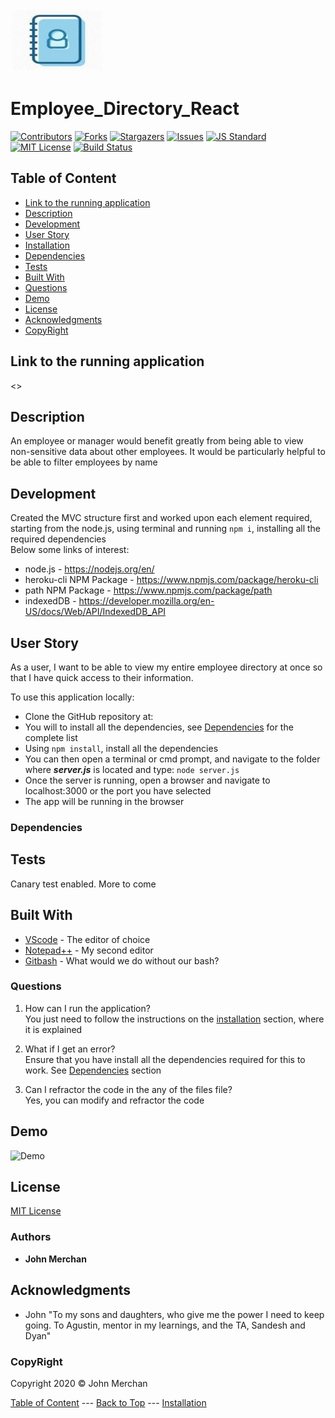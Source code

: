 <img src="https://github.com/johnnyboysydney/Employee_Directory_React/blob/master/employee_directory_react/public/components/img/logo.jpg" width="150" height="100">

# Employee_Directory_React

[contributors-shield]: https://img.shields.io/github/contributors/johnnyboysydney/Employee_Directory_React.svg?style=flat-square
[contributors-url]: https://github.com/johnnyboysydney/Employee_Directory_React/graphs/contributors
[forks-shield]: https://img.shields.io/github/forks/johnnyboysydney/Employee_Directory_React.svg?style=flat-square
[forks-url]: https://github.com/johnnyboysydney/Employee_Directory_React/network
[stars-shield]: https://img.shields.io/github/stars/johnnyboysydney/Employee_Directory_React.svg?style=flat-square
[stars-url]: https://github.com/johnnyboysydney/Employee_Directory_React/stargazers
[issues-shield]: https://img.shields.io/github/issues/johnnyboysydney/Employee_Directory_React.svg?style=flat-square
[issues-url]: https://github.com/johnnyboysydney/Employee_Directory_React/issues
[build-style-shield]: https://img.shields.io/badge/code%20style-standard-brightgreen.svg?style=flat
[build-style-url]: https://github.com/feross/standard
[license-shield]: https://img.shields.io/github/license/johnnyboysydney/Employee_Directory_React.svg?style=flat-square
[license-url]: http://choosealicense.com/licenses/mit/
[![Contributors][contributors-shield]][contributors-url] [![Forks][forks-shield]][forks-url] [![Stargazers][stars-shield]][stars-url] [![Issues][issues-shield]][issues-url] [![JS Standard][build-style-shield]][build-style-url] [![MIT License][license-shield]][license-url]
[![Build Status](https://travis-ci.com/johnnyboysydney/Employee_Directory_React.svg?branch=master)](https://travis-ci.com/johnnyboysydney/Employee_Directory_React)

## Table of Content

- [Link to the running application](#link-to-the-running-application)
- [Description](#description)
- [Development](#development)
- [User Story](#user-story)
- [Installation](#installation)
- [Dependencies](#dependencies)
- [Tests](#tests)
- [Built With](#built-with)
- [Questions](#questions)
- [Demo](#demo)
- [License](#license)
- [Acknowledgments](#acknowledgments)
- [CopyRight](#copyright)

## Link to the running application

<>

## Description

An employee or manager would benefit greatly from being able to view non-sensitive data about other employees. It would be particularly helpful to be able to filter employees by name  

## Development

Created the MVC structure first and worked upon each element required, starting from the node.js, using terminal and running ``npm i``, installing all the required dependencies  
Below some links of interest:

- node.js - <https://nodejs.org/en/>
- heroku-cli NPM Package - <https://www.npmjs.com/package/heroku-cli>
- path NPM Package - <https://www.npmjs.com/package/path>
- indexedDB - <https://developer.mozilla.org/en-US/docs/Web/API/IndexedDB_API>

## User Story

As a user, I want to be able to view my entire employee directory at once so that I have quick access to their information.

To use this application locally:

- Clone the GitHub repository at:
- You will to install all the dependencies, see [Dependencies](#dependencies) for the complete list
- Using ```npm install```, install all the dependencies
- You can then open a terminal or cmd prompt, and navigate to the folder where **_server.js_** is located and type: ``node server.js``
- Once the server is running, open a browser and navigate to localhost:3000 or the port you have selected
- The app will be running in the browser

### Dependencies

## Tests

Canary test enabled. More to come

## Built With

- [VScode](https://code.visualstudio.com/) - The editor of choice
- [Notepad++](https://notepad-plus-plus.org/) - My second editor
- [Gitbash](https://gitforwindows.org/) - What would we do without our bash?

### Questions

1. How can I run the application?  
You just need to follow the instructions on the [installation](#installation) section, where it is explained

2. What if I get an error?  
Ensure that you have install all the dependencies required for this to work. See [Dependencies](#dependencies) section

3. Can I refractor the code in the any of the files file?  
Yes, you can modify and refractor the code

## Demo

![Demo](./public/assets/demo/demo.gif)

## License

[MIT License](./LICENSE)

### Authors

- **John Merchan**

## Acknowledgments

- John "To my sons and daughters, who give me the power I need to keep going. To Agustin, mentor in my learnings, and the TA, Sandesh and Dyan"

### CopyRight

Copyright 2020 &copy; John Merchan

[Table of Content](#Table-of-Content) --- [Back to Top](#Online-Offline_BudgetTrackers ) --- [Installation](#Installation)
